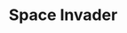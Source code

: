 ---
ee_id: '14'
site: '1'
type: '2'
url: 2004-001-space-invader
title: Space Invader
year: '2004'
display_year: '2004'
medium: Modded Space Invaders cartridge
dims:
pitch: "​Space Invaders with only one invader."
ps: "​Space Invader is a mod of the Atari game Space Invaders which has been turned
  into Space Invader (note: its no longer plural…thus the white out over the last
  “s” on the cartridge) –&gt; all the invaders have been erased except one. This makes
  the game impossible to play, as the invader inherits bullets from all the others.
  The average game lasts about 1 minute. Good luck! Don’t forget 2 download the ROM
  below. "
live_url:
related: "[4211] [2013-136-the-source-issue-5-space-invader] 2013-136 The Source Issue
  5 Space Invader"
youtube: 'https://www.youtube.com/watch?v=XaoiBidAgv4

  '
related_code: https://github.com/coryarcangel/Space-Invader
imgs: space-invader-2004-001-cartridge-database-ih.jpg,space-invader-2004-001-still-2-database-ih.jpg,space-invader-2004-001-still-4-database-ih.jpg,space-invader-2004-001-still-5-database-ih.jpg,space-invader-2004-001-still-6-database-ih.jpg,space-invader-2004-001-still-7-database-ih.jpg
subheading:
download:
add_credit: Code by Alex Galloway of the Radical Software Group
add_credits:
commission:
layout: things-i-made
---
